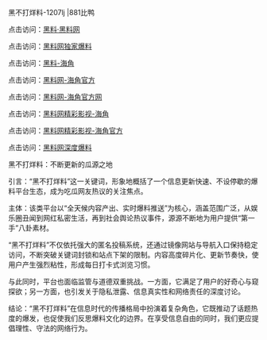 黑不打烊料-1207lj |881比鸭

点击访问：<a href="https://heiliaolvzlu3.pages.dev">黑料·黑料网</a>

点击访问：<a href="https://heiliaoyvnrda.pages.dev">黑料网独家爆料</a>

点击访问：<a href="https://heiliaox6jgh3.pages.dev">黑料-海角</a>

点击访问：<a href="https://heiliao5s28gk.pages.dev">黑料网-海角官方</a>

点击访问：<a href="https://heiliaokof3cy.pages.dev">黑料网-海角官方网</a>

点击访问：<a href="https://heiliao9wsbg3.pages.dev">黑料网精彩影视-海角</a>

点击访问：<a href="https://heiliaoxfe5rb.pages.dev">黑料网精彩影视-海角官方</a>

点击访问：<a href="https://heiliaoryrhyu.pages.dev">黑料网深度爆料</a>

黑不打烊料：不断更新的瓜源之地

引言：“黑不打烊料”这一关键词，形象地概括了一个信息更新快速、不设停歇的爆料平台生态，成为吃瓜网友热议的关注焦点。

主体：该类平台以“全天候内容产出、实时爆料推送”为核心，涵盖范围广泛，从娱乐圈丑闻到网红私密生活，再到社会舆论热议事件，源源不断地为用户提供“第一手”八卦素材。

“黑不打烊料”不仅依托强大的匿名投稿系统，还通过镜像网站与导航入口保持稳定访问，不断突破关键词封锁和站点下架的限制。内容高度碎片化、更新节奏快，使用户产生强烈粘性，形成每日打卡式浏览习惯。

与此同时，平台也面临监管与道德双重挑战。一方面，它满足了用户的好奇心与窥探欲；另一方面，也引发关于隐私泄露、信息真实性和网络责任的深度讨论。

结论：“黑不打烊料”在信息时代的传播格局中扮演着复杂角色，它既推动了话题热度的爆发，也促使我们反思爆料文化的边界。在享受信息自由的同时，我们更应提倡理性、守法的网络行为。
